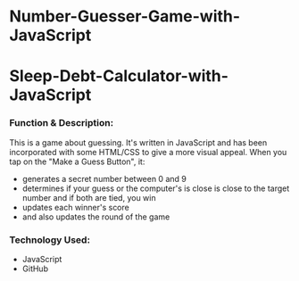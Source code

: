 # Number-Guesser-Game-with-JavaScript

# Sleep-Debt-Calculator-with-JavaScript

<h3>Function & Description:</h3>
This is a game about guessing. It's written in JavaScript and has been incorporated with some HTML/CSS to give a more visual appeal. When you tap on the "Make a Guess Button", it:

- generates a secret number between 0 and 9
- determines if your guess or the computer's is close is close to the target number and if both are tied, you win
- updates each winner's score
- and also updates the round of the game


<h3>Technology Used:</h3>

- JavaScript
- GitHub 

